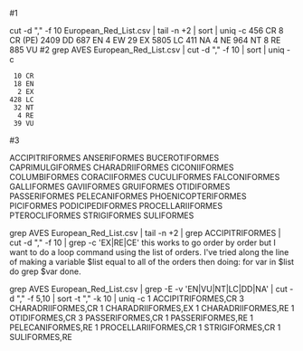 #1 

cut -d "," -f 10 European_Red_List.csv | tail -n +2 | sort | uniq -c
    456 CR
      8 CR (PE)
   2409 DD
    687 EN
      4 EW
     29 EX
   5805 LC
    411 NA
      4 NE
    964 NT
      8 RE
    885 VU
#2 
grep AVES European_Red_List.csv | cut -d "," -f 10 | sort | uniq -c

     10 CR
     18 EN
      2 EX
    428 LC
     32 NT
      4 RE
     39 VU
#3 

ACCIPITRIFORMES
ANSERIFORMES
BUCEROTIFORMES
CAPRIMULGIFORMES
CHARADRIIFORMES
CICONIIFORMES
COLUMBIFORMES
CORACIIFORMES
CUCULIFORMES
FALCONIFORMES
GALLIFORMES
GAVIIFORMES
GRUIFORMES
OTIDIFORMES
PASSERIFORMES
PELECANIFORMES
PHOENICOPTERIFORMES
PICIFORMES
PODICIPEDIFORMES
PROCELLARIIFORMES
PTEROCLIFORMES
STRIGIFORMES
SULIFORMES

grep AVES European_Red_List.csv | tail -n +2 | grep ACCIPITRIFORMES | cut -d "," -f 10 | grep -c 'EX\|RE\|CE'
this works to go order by order but I want to do a loop command using the list of orders. 
I've tried along the line of making a variable $list equal to all of the orders then doing: for var in $list do grep $var done.  

grep AVES European_Red_List.csv | grep -E -v 'EN|VU|NT|LC|DD|NA' | cut -d "," -f 5,10 | sort -t "," -k 10 | uniq -c
      1 ACCIPITRIFORMES,CR
      3 CHARADRIIFORMES,CR
      1 CHARADRIIFORMES,EX
      1 CHARADRIIFORMES,RE
      1 OTIDIFORMES,CR
      3 PASSERIFORMES,CR
      1 PASSERIFORMES,RE
      1 PELECANIFORMES,RE
      1 PROCELLARIIFORMES,CR
      1 STRIGIFORMES,CR
      1 SULIFORMES,RE

